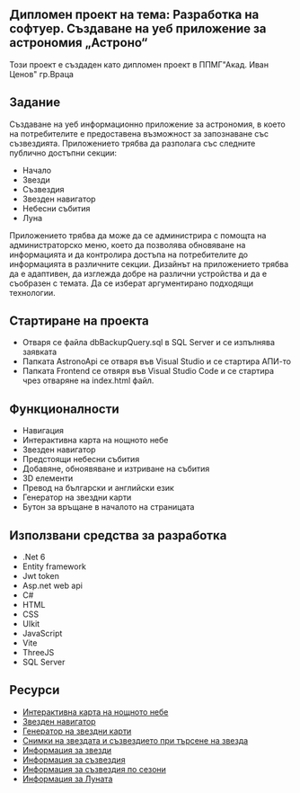 
Дипломен проект на тема: Разработка на софтуер.
 Създаване на  уеб приложение за астрономия 
„Астроно“
--
Този проект е създаден като дипломен проект в ППМГ"Акад. Иван Ценов" гр.Враца

## Задание
Създаване на уеб информационно приложение за астрономия, в което на потребителите е предоставена възможност за запознаване със съзвездията. Приложението трябва да разполага със следните публично достъпни секции:
- Начало
- Звезди
- Съзвездия
- Звезден навигатор
- Небесни събития
- Луна
  
Приложението трябва да може да се администрира с помощта на администраторско меню, което да позволява обновяване на информацията и да контролира достъпа на потребителите до информацията в различните секции. Дизайнът на приложението трябва да е адаптивен, да изглежда добре на различни устройства и да е съобразен с темата. Да се изберат аргументирано подходящи технологии.

## Стартиране на проекта
- Отваря се файла dbBackupQuery.sql в SQL Server и се изпълнява заявката
- Папката AstronoApi се отваря във Visual Studio и се стартира АПИ-то
- Папката Frontend  се отвяря във Visual Studio Code и се стартира чрез отваряне на index.html файл.
## Функционалности

- Навигация
- Интерактивна карта на нощното небе
- Звезден навигатор
- Предстоящи небесни събития
- Добавяне, обноявяване и изтриване на събития
- 3D елементи 
- Превод на български и английски език
- Генератор на звездни карти
- Бутон за връщане в началото на страницата


## Използвани средства за разработка
- .Net 6
-  Entity framework
-  Jwt token
-  Asp.net web api
- C#
- HTML
- CSS
- UIkit
- JavaScript
- Vite
- ThreeJS
- SQL Server


## Ресурси

 - [Интерактивна карта на нощното небе](https://slowe.github.io/VirtualSky/custom)
 - [Звезден навигатор](https://api-ninjas.com/api/stars)
 - [Генератор на звездни карти](http://demo.astronomyapi.com/?#/star-chart)
 - [Снимки на звездата и съзвездието при търсене на звезда](https://images.nasa.gov/)
 - [Информация за звезди](https://universe.nasa.gov/stars/basics/)
 - [Информация за съзвездия](https://spaceplace.nasa.gov/constellations/en/)
 - [Информация за съзвездия по сезони](https://www.astronomy.com/observing/learn-the-constellations/)
 - [Информация за Луната](https://science.nasa.gov/moon/)


